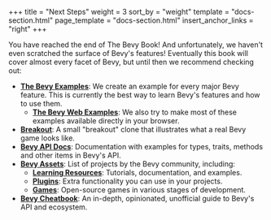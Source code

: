 +++
title = "Next Steps"
weight = 3
sort_by = "weight"
template = "docs-section.html"
page_template = "docs-section.html"
insert_anchor_links = "right"
+++

You have reached the end of The Bevy Book! And unfortunately, we haven't even scratched the surface of Bevy's features! Eventually this book will cover almost every facet of Bevy, but until then we recommend checking out:

* **[The Bevy Examples](https://github.com/bevyengine/bevy/tree/latest/examples#examples)**: We create an example for every major Bevy feature. This is currently the best way to learn Bevy's features and how to use them.
  * **[The Bevy Web Examples](https://bevyengine.org/examples)**: We also try to make most of these examples available directly in your browser.
* **[Breakout](https://github.com/bevyengine/bevy/blob/latest/examples/games/breakout.rs)**: A small "breakout" clone that illustrates what a real Bevy game looks like.
* **[Bevy API Docs](https://docs.rs/bevy)**: Documentation with examples for types, traits, methods and other items in Bevy's API.
* **[Bevy Assets](https://bevyengine.org/assets/)**: List of projects by the Bevy community, including:
  * **[Learning Resources](https://bevyengine.org/assets/#learning)**: Tutorials, documentation, and examples.
  * **[Plugins](https://bevyengine.org/assets/#assets)**: Extra functionality you can use in your projects.
  * **[Games](https://bevyengine.org/assets/#apps)**: Open-source games in various stages of development.
* **[Bevy Cheatbook](https://bevy-cheatbook.github.io/)**: An in-depth, opinionated, unofficial guide to Bevy's API and ecosystem.
